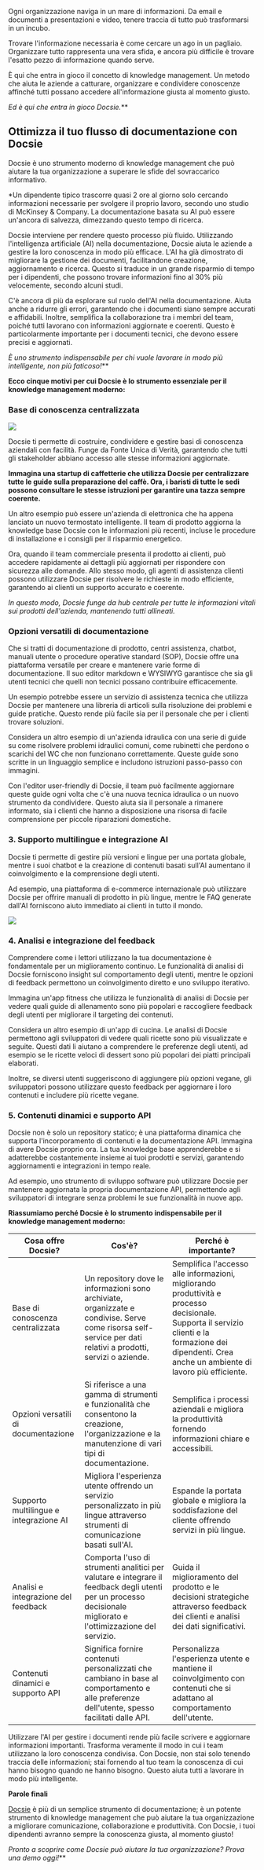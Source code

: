 Ogni organizzazione naviga in un mare di informazioni. Da email e documenti a presentazioni e video, tenere traccia di tutto può trasformarsi in un incubo.

Trovare l'informazione necessaria è come cercare un ago in un pagliaio. Organizzare tutto rappresenta una vera sfida, e ancora più difficile è trovare l'esatto pezzo di informazione quando serve.

È qui che entra in gioco il concetto di knowledge management. Un metodo che aiuta le aziende a catturare, organizzare e condividere conoscenze affinché tutti possano accedere all'informazione giusta al momento giusto.

*Ed è qui che entra in gioco Docsie.***

## Ottimizza il tuo flusso di documentazione con Docsie

Docsie è uno strumento moderno di knowledge management che può aiutare la tua organizzazione a superare le sfide del sovraccarico informativo.

*Un dipendente tipico trascorre quasi 2 ore al giorno solo cercando informazioni necessarie per svolgere il proprio lavoro, secondo uno studio di McKinsey & Company. La documentazione basata su AI può essere un'ancora di salvezza, dimezzando questo tempo di ricerca.

Docsie interviene per rendere questo processo più fluido. Utilizzando l'intelligenza artificiale (AI) nella documentazione, Docsie aiuta le aziende a gestire la loro conoscenza in modo più efficace. L'AI ha già dimostrato di migliorare la gestione dei documenti, facilitandone creazione, aggiornamento e ricerca. Questo si traduce in un grande risparmio di tempo per i dipendenti, che possono trovare informazioni fino al 30% più velocemente, secondo alcuni studi.

C'è ancora di più da esplorare sul ruolo dell'AI nella documentazione. Aiuta anche a ridurre gli errori, garantendo che i documenti siano sempre accurati e affidabili. Inoltre, semplifica la collaborazione tra i membri del team, poiché tutti lavorano con informazioni aggiornate e coerenti. Questo è particolarmente importante per i documenti tecnici, che devono essere precisi e aggiornati.

*È uno strumento indispensabile per chi vuole lavorare in modo più intelligente, non più faticoso!***

**Ecco cinque motivi per cui Docsie è lo strumento essenziale per il knowledge management moderno:**

### Base di conoscenza centralizzata

![](https://cdn.docsie.io/workspace_PfNzfGj3YfKKtTO4T/doc_QiqgSuNoJpspcExF3/file_zh0D6glcVNq7JfzPB/image1.jpg)

Docsie ti permette di costruire, condividere e gestire basi di conoscenza aziendali con facilità. Funge da Fonte Unica di Verità, garantendo che tutti gli stakeholder abbiano accesso alle stesse informazioni aggiornate.

**Immagina una startup di caffetterie che utilizza Docsie per centralizzare tutte le guide sulla preparazione del caffè. Ora, i baristi di tutte le sedi possono consultare le stesse istruzioni per garantire una tazza sempre coerente.**

Un altro esempio può essere un'azienda di elettronica che ha appena lanciato un nuovo termostato intelligente. Il team di prodotto aggiorna la knowledge base Docsie con le informazioni più recenti, incluse le procedure di installazione e i consigli per il risparmio energetico.

Ora, quando il team commerciale presenta il prodotto ai clienti, può accedere rapidamente ai dettagli più aggiornati per rispondere con sicurezza alle domande. Allo stesso modo, gli agenti di assistenza clienti possono utilizzare Docsie per risolvere le richieste in modo efficiente, garantendo ai clienti un supporto accurato e coerente.

*In questo modo, Docsie funge da hub centrale per tutte le informazioni vitali sui prodotti dell'azienda, mantenendo tutti allineati.*

### Opzioni versatili di documentazione

Che si tratti di documentazione di prodotto, centri assistenza, chatbot, manuali utente o procedure operative standard (SOP), Docsie offre una piattaforma versatile per creare e mantenere varie forme di documentazione. Il suo editor markdown e WYSIWYG garantisce che sia gli utenti tecnici che quelli non tecnici possano contribuire efficacemente.

Un esempio potrebbe essere un servizio di assistenza tecnica che utilizza Docsie per mantenere una libreria di articoli sulla risoluzione dei problemi e guide pratiche. Questo rende più facile sia per il personale che per i clienti trovare soluzioni.

Considera un altro esempio di un'azienda idraulica con una serie di guide su come risolvere problemi idraulici comuni, come rubinetti che perdono o scarichi del WC che non funzionano correttamente. Queste guide sono scritte in un linguaggio semplice e includono istruzioni passo-passo con immagini.

Con l'editor user-friendly di Docsie, il team può facilmente aggiornare queste guide ogni volta che c'è una nuova tecnica idraulica o un nuovo strumento da condividere. Questo aiuta sia il personale a rimanere informato, sia i clienti che hanno a disposizione una risorsa di facile comprensione per piccole riparazioni domestiche.

### 3. Supporto multilingue e integrazione AI

Docsie ti permette di gestire più versioni e lingue per una portata globale, mentre i suoi chatbot e la creazione di contenuti basati sull'AI aumentano il coinvolgimento e la comprensione degli utenti.

Ad esempio, una piattaforma di e-commerce internazionale può utilizzare Docsie per offrire manuali di prodotto in più lingue, mentre le FAQ generate dall'AI forniscono aiuto immediato ai clienti in tutto il mondo.

![](https://cdn.docsie.io/workspace_PfNzfGj3YfKKtTO4T/doc_QiqgSuNoJpspcExF3/file_PsColCdNTzzVzyJ41/image2.jpg)

### 4. Analisi e integrazione del feedback

Comprendere come i lettori utilizzano la tua documentazione è fondamentale per un miglioramento continuo. Le funzionalità di analisi di Docsie forniscono insight sul comportamento degli utenti, mentre le opzioni di feedback permettono un coinvolgimento diretto e uno sviluppo iterativo.

Immagina un'app fitness che utilizza le funzionalità di analisi di Docsie per vedere quali guide di allenamento sono più popolari e raccogliere feedback degli utenti per migliorare il targeting dei contenuti.

Considera un altro esempio di un'app di cucina. Le analisi di Docsie permettono agli sviluppatori di vedere quali ricette sono più visualizzate e seguite. Questi dati li aiutano a comprendere le preferenze degli utenti, ad esempio se le ricette veloci di dessert sono più popolari dei piatti principali elaborati.

Inoltre, se diversi utenti suggeriscono di aggiungere più opzioni vegane, gli sviluppatori possono utilizzare questo feedback per aggiornare i loro contenuti e includere più ricette vegane.

### 5. Contenuti dinamici e supporto API

Docsie non è solo un repository statico; è una piattaforma dinamica che supporta l'incorporamento di contenuti e la documentazione API. Immagina di avere Docsie proprio ora. La tua knowledge base apprenderebbe e si adatterebbe costantemente insieme ai tuoi prodotti e servizi, garantendo aggiornamenti e integrazioni in tempo reale.

Ad esempio, uno strumento di sviluppo software può utilizzare Docsie per mantenere aggiornata la propria documentazione API, permettendo agli sviluppatori di integrare senza problemi le sue funzionalità in nuove app.

**Riassumiamo perché Docsie è lo strumento indispensabile per il knowledge management moderno:**

|Cosa offre Docsie?|Cos'è?|Perché è importante?|
|-|-|-|
|Base di conoscenza centralizzata|Un repository dove le informazioni sono archiviate, organizzate e condivise. Serve come risorsa self-service per dati relativi a prodotti, servizi o aziende.|Semplifica l'accesso alle informazioni, migliorando produttività e processo decisionale. Supporta il servizio clienti e la formazione dei dipendenti. Crea anche un ambiente di lavoro più efficiente.|
|Opzioni versatili di documentazione|Si riferisce a una gamma di strumenti e funzionalità che consentono la creazione, l'organizzazione e la manutenzione di vari tipi di documentazione.|Semplifica i processi aziendali e migliora la produttività fornendo informazioni chiare e accessibili.|
|Supporto multilingue e integrazione AI|Migliora l'esperienza utente offrendo un servizio personalizzato in più lingue attraverso strumenti di comunicazione basati sull'AI.|Espande la portata globale e migliora la soddisfazione del cliente offrendo servizi in più lingue.|
|Analisi e integrazione del feedback|Comporta l'uso di strumenti analitici per valutare e integrare il feedback degli utenti per un processo decisionale migliorato e l'ottimizzazione del servizio.|Guida il miglioramento del prodotto e le decisioni strategiche attraverso feedback dei clienti e analisi dei dati significativi.|
|Contenuti dinamici e supporto API|Significa fornire contenuti personalizzati che cambiano in base al comportamento e alle preferenze dell'utente, spesso facilitati dalle API.|Personalizza l'esperienza utente e mantiene il coinvolgimento con contenuti che si adattano al comportamento dell'utente.|
Utilizzare l'AI per gestire i documenti rende più facile scrivere e aggiornare informazioni importanti. Trasforma veramente il modo in cui i team utilizzano la loro conoscenza condivisa. Con Docsie, non stai solo tenendo traccia delle informazioni; stai fornendo al tuo team la conoscenza di cui hanno bisogno quando ne hanno bisogno. Questo aiuta tutti a lavorare in modo più intelligente.

**Parole finali**

[Docsie](https://www.docsie.io/) è più di un semplice strumento di documentazione; è un potente strumento di knowledge management che può aiutare la tua organizzazione a migliorare comunicazione, collaborazione e produttività. Con Docsie, i tuoi dipendenti avranno sempre la conoscenza giusta, al momento giusto!

*Pronto a scoprire come Docsie può aiutare la tua organizzazione? Prova una demo oggi!***